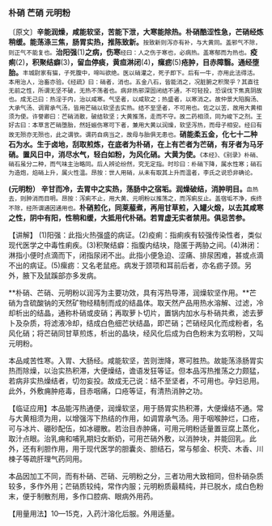 ### 朴硝 芒硝 元明粉

〔原文〕**辛能润燥，咸能软坚，苦能下泄，大寒能除热。朴硝酷涩性急，芒硝经炼稍缓。能荡涤三焦，肠胃实热，推陈致新。**<small>按致新则泻亦有补，与大黄同。盖邪气不除，则正气不能复也。</small>**治阳强**(1)**之病，伤寒**<small>经曰：人之伤于寒也，必病热。盖寒郁而为热也。</small>**疫痢**(2)**，积聚结癖**(3)**，留血停痰，黄疸淋闭**(4)**，瘰疬**(5)**疮肿，目赤障翳。通经堕胎。**<small>丰城尉家有猫，子死腹中，啼叫欲绝。医以硝灌之，死子即下。后有一牛，亦用此法得活。本用治人，治畜亦验。《经疏》曰：硝者，消也。五金八石，皆能消之，况脏腑之积聚乎？其直往无前之性，所谓无坚不破，无热不荡者也。病非热邪深固闭结不通，不可轻投，恐误伐下焦真阴故也。成无己曰：热淫于内，治以咸寒。气坚者，以咸软之；热盛者，以寒消之。故仲景大陷胸汤、大承气汤、调胃承气汤，皆用芒硝以软坚去实热。结不至坚者，不可用也。佐之以苦，故用大黄相须为使。许誉卿曰：芒硝消散，破结软坚；大黄推荡，走而不守。故二药相须，同为峻下之剂。王好古曰：本草言芒硝堕胎，然妊娠伤寒可下者，兼用大黄以润燥，软坚泻热，而母子相安。经曰有故无殒亦无殒也，此之谓欤。谓药自病当之，故母与胎俱无患也。</small>**硝能柔五金，化七十二种石为水。生于卤地，刮取煎炼，在底者为朴硝，在上有芒者为芒硝，有牙者为马牙硝。置风日中，消尽水气，轻白如粉，为风化硝。大黄为使。**<small>《本经》、《别录》朴硝、硝石虽分二种，而气味主治略同。后人辨论纷然，究无定指。时珍曰：朴硝下降，属水性寒；硝石为造炮，焰硝上升，属火性温。昂按：世人用硝，从未有取其上升而温者，李氏之说恐非确论。</small>

 **(元明粉） 辛甘而冷，去胃中之实热，荡肠中之宿垢。润燥破结，消肿明目。**<small>血热去，则肿消而目明。昂按：泻痢不止，用大黄、元明粉以推荡之，而泻痢反止。盖宿垢不净，疾终不除，经所谓通因通用也。</small>**朴硝煎化，同莱菔煮，再用甘草煎，入罐火煅，以去其咸寒之性，阴中有阳，性稍和缓，大抵用代朴硝。若胃虚无实者禁用。俱忌苦参。**

【讲解】 (1)阳强：此指火热强盛的病证。(2)疫痢：指痢疾有较强传染性者，类似现代医学之中毒性痢疾。(3)积聚结癖：指腹内结块，隐匿于两胁之间。(4)淋闭：淋指小便时点滴而下，闭指尿闭不出。此指小便急迫、涩痛、排尿困难，甚或点滴不出的病证。(5)瘰疬：又名老鼠疮。病发于颈项和耳前后者，亦名疬子颈。另外，腋下及鼠蹊部亦多发病。

**朴硝、芒硝、元明粉以润泻为主要功效，具有泻热导滞，润燥软坚作用。**芒硝为含硫酸钠的天然矿物经精制而成的结晶体。取天然产品用热水溶解、过滤，冷却析出的结晶，通称朴硝或皮硝；再取萝卜切片，置锅内加水与朴硝共煮，滤去萝卜及杂质，将滤液冷却，结成白色细芒状结晶，即芒硝；芒硝经风化而成粉者，名风化硝；将芒硝同甘草煎炼，析出的晶块，经风化后成为白色粉末为玄明粉，又叫元明粉。

本品咸苦性寒。入胃、大肠经。咸能软坚，苦则泄降，寒可胜热。故能荡涤肠胃实热而除燥，以治实热积滞，大便燥结，谵语发狂等证。但本品泻热推荡之力颇猛，若病非实热燥结者，切勿妄投。故成无己说：结不至坚者，不可用也。孕妇忌用。此外，外敷痈肿疮毒，目赤咽痛，口疮等证，有清热消肿之功。

【临证应用】本品能泻热通便，润燥软坚，用于肠胃实热积滞，大便燥结不通。常与大黄相须为用，以增强泻下热结的作用，如调胃承气汤。用于咽喉肿烂，口疮，可与冰片、硼砂配伍，如冰硼散。若治目赤肿痛，可用元明粉适量置豆腐上蒸化，取汁点眼。治乳痈和哺乳期妇女断奶，可用芒硝外敷，以消肿块，并能回乳。此外，还有利胆作用，用于现代医学的胆囊炎、胆结石，常与郁金、枳壳、木香、川楝子等疏肝理气药同用。

本品因加工不同，而有朴硝、芒硝、元明粉之分，三者功用大致相同，但朴硝杂质较多，多作外用；芒硝质较纯，常作内服；元明粉质最精纯，并已脱水，成白色粉末，便于制散剂用，多作口腔病、眼病外用药。

【用量用法】10—15克，入药汁溶化后服。外用适量。
